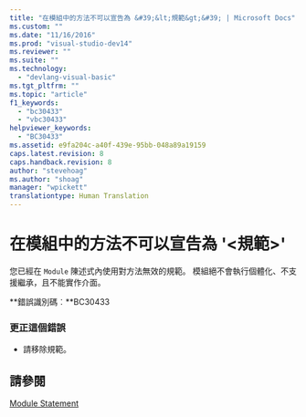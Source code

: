 ```yaml
---
title: "在模組中的方法不可以宣告為 &#39;&lt;規範&gt;&#39; | Microsoft Docs"
ms.custom: ""
ms.date: "11/16/2016"
ms.prod: "visual-studio-dev14"
ms.reviewer: ""
ms.suite: ""
ms.technology: 
  - "devlang-visual-basic"
ms.tgt_pltfrm: ""
ms.topic: "article"
f1_keywords: 
  - "bc30433"
  - "vbc30433"
helpviewer_keywords: 
  - "BC30433"
ms.assetid: e9fa204c-a40f-439e-95bb-048a89a19159
caps.latest.revision: 8
caps.handback.revision: 8
author: "stevehoag"
ms.author: "shoag"
manager: "wpickett"
translationtype: Human Translation
---
```

# 在模組中的方法不可以宣告為 &#39;&lt;規範&gt;&#39;
您已經在 `Module` 陳述式內使用對方法無效的規範。 模組絕不會執行個體化、不支援繼承，且不能實作介面。  
  
 **錯誤識別碼︰**BC30433  
  
### 更正這個錯誤  
  
-   請移除規範。  
  
## 請參閱  
 [Module Statement](../../visual-basic/language-reference/statements/module-statement.md)